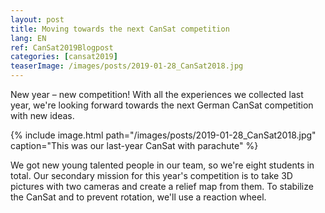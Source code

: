 ```yaml
---
layout: post
title: Moving towards the next CanSat competition
lang: EN
ref: CanSat2019Blogpost
categories: [cansat2019]
teaserImage: /images/posts/2019-01-28_CanSat2018.jpg
---
```


New year – new competition! With all the experiences we collected last year, we're looking forward towards the next German CanSat competition with new ideas.

{% include image.html path="/images/posts/2019-01-28_CanSat2018.jpg" caption="This was our last-year CanSat with parachute" %}

We got new young talented people in our team, so we're eight students in total. Our secondary mission for this year's competition is to take 3D pictures with two cameras and create a relief map from them. To stabilize the CanSat and to prevent rotation, we'll use a reaction wheel.